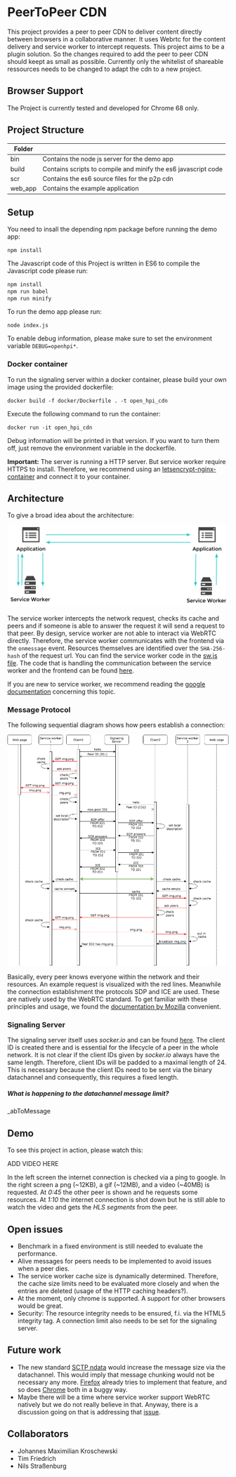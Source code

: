 # PeerToPeer CDN
This project provides a peer to peer CDN to deliver content directly between browsers in a collaborative manner. It uses Webrtc for the content delivery and service worker to intercept requests. This project aims to be a plugin solution. So the changes required to add the peer to peer CDN should keept as small as possible. Currently only the whitelist of shareable ressources needs to be changed to adapt the cdn to a new project.

## Browser Support
The Project is currently tested and developed for Chrome 68 only.

## Project Structure

| Folder        |                                                                 |
| ------------- |-------------                                                    |
| bin           | Contains the node js server for the demo app                    |
| build         | Contains scripts to compile and minify the es6 javascript code  |
| scr           | Contains the es6 source files for the p2p cdn                   |
| web_app       | Contains the example application                                |

## Setup

You need to insall the depending npm package before running the demo app:
```console
npm install
```
The Javascript code of this Project is written in ES6 to compile the Javascript code please run:
```console
npm install
npm run babel
npm run minify
```

To run the demo app please run:
```console
node index.js
```

To enable debug information, please make sure to set the environment variable ``DEBUG=openhpi*``.

### Docker container

To run the signaling server within a docker container, please build your own image using the provided dockerfile:
```console
docker build -f docker/Dockerfile . -t open_hpi_cdn
```
Execute the following command to run the container:
```console
docker run -it open_hpi_cdn
```
Debug information will be printed in that version. If you want to turn them off,
just remove the environment variable in the dockerfile. 

**Important:**
The server is running a HTTP server. But service worker require HTTPS to install. Therefore,
we recommend using an [letsencrypt-nginx-container](https://hub.docker.com/r/jrcs/letsencrypt-nginx-proxy-companion) and connect it
to your container.

## Architecture
To give a broad idea about the architecture:

![Service Worker Architecture](documentation/sw_architecture.png)

The service worker intercepts the network request, checks its cache and peers and if 
someone is able to answer the request it will send a request to that peer.
By design, service worker are not able to interact via WebRTC directly. Therefore, 
the service worker communicates with the frontend via the ``onmessage`` event. Resources themselves are 
identified over the ```SHA-256-hash``` of the request url. You can find the service 
worker code in the [sw.js file](web_app/sw.js). The code that is handling the communication
between the service worker and the frontend can be found [here](src/client/js/middleware.js).

If you are new to service worker, we 
recommend reading the [google documentation](https://developers.google.com/web/fundamentals/primers/service-workers/#register_a_service_worker)
concerning this topic.   

### Message Protocol
The following sequential diagram shows how peers establish a connection:

![messageflow](documentation/P2P-CDN-messageflow.png)

Basically, every peer knows everyone within the network and their resources. 
An example request is visualized with the red lines. Meanwhile the connection establishment
the protocols SDP and ICE are used. These are natively used by the WebRTC standard.
To get familiar with these principles and usage, we found the [documentation by Mozilla](https://developer.mozilla.org/en-US/docs/Web/API/WebRTC_API/Protocols)
convenient.

### Signaling Server
The signaling server itself uses *socker.io* and can be found [here](src/server/signaling.js).
The client ID is created there and is essential for the lifecycle of a peer in the whole network.
It is not clear if the client IDs given by *socker.io* always have the same length. 
Therefore, client IDs will be padded to a maximal length of 24. 
This is necessary because the client IDs need to be sent via the binary datachannel and consequently, 
this requires a fixed length. 

##### What is happening to the datachannel message limit?
_abToMessage

## Demo
To see this project in action, please watch this:

ADD VIDEO HERE

In the left screen the internet connection is checked via a ping to google.
In the right screen a png (~12KB), a gif (~12MB), and a video (~40MB) is requested.
At *0:45* the other peer is shown and he requests some resources.
At *1:10* the internet connection is shot down but he is still able to 
watch the video and gets the *HLS segments* from the peer.

## Open issues
- Benchmark in a fixed environment is still needed to evaluate the performance.
- Alive messages for peers needs to be implemented to avoid issues when a peer dies.
- The service worker cache size is dynamically determined. Therefore, the cache size limits need to be 
evaluated more closely and when the entries are deleted (usage of the HTTP caching headers?). 
- At the moment, only chrome is supported. A support for other browsers would be great.
- Security: The resource integrity needs to be ensured, f.i. via the HTML5 integrity tag. 
A connection limit also needs to be set for the signaling server. 

## Future work
- The new standard [SCTP ndata](https://tools.ietf.org/html/draft-ietf-tsvwg-sctp-ndata-13) would increase
the message size via the datachannel. This would imply that message chunking would not be
necessary any more. [Firefox](https://bugzilla.mozilla.org/show_bug.cgi?id=1381145) already tries to implement that feature, 
and so does [Chrome](https://bugs.chromium.org/p/webrtc/issues/detail?id=5696) both in a buggy way.
- Maybe there will be a time where service worker support WebRTC natively
but we do not really believe in that. Anyway, there is a discussion going on that is
addressing that [issue](https://github.com/w3c/webrtc-pc/issues/230). 

## Collaborators
- Johannes Maximilian Kroschewski
- Tim Friedrich
- Nils Straßenburg